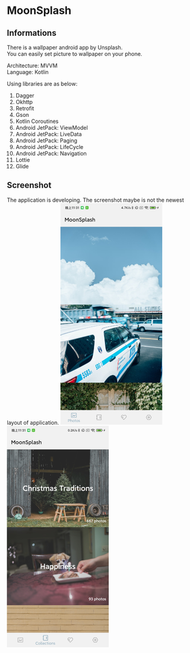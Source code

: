 # MoonSplash

## Informations

There is a wallpaper android app by Unsplash.  
You can easily set picture to wallpaper on your phone.

Architecture: MVVM  
Language: Kotlin

Using libraries are as below:
1. Dagger
2. Okhttp
3. Retrofit
4. Gson
5. Kotlin Coroutines
6. Android JetPack: ViewModel
7. Android JetPack: LiveData
8. Android JetPack: Paging
9. Android JetPack: LifeCycle
10. Android JetPack: Navigation
11. Lottie
12. Glide

## Screenshot
The application is developing. The screenshot maybe is not the newest layout of application.
<img width="270" height="585" src="https://github.com/HyejeanMOON/MoonSplash/blob/master/Screenshot_2020-06-17-23-31-15-244_com.hyejeanmoon.wallpaperbyunsplash.jpg"/><img width="270" height="585" src="https://github.com/HyejeanMOON/MoonSplash/blob/master/Screenshot_2020-06-17-23-31-29-156_com.hyejeanmoon.wallpaperbyunsplash.jpg"/>

